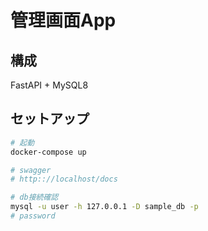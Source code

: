 # 管理画面App

## 構成

FastAPI + MySQL8

## セットアップ

```bash
# 起動
docker-compose up

# swagger
# http:://localhost/docs
```

```bash
# db接続確認
mysql -u user -h 127.0.0.1 -D sample_db -p
# password
```
